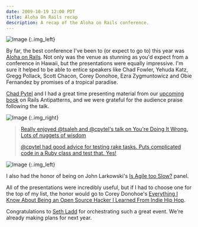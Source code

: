 ```yaml
---
date: 2009-10-19 12:00 PDT
title: Aloha On Rails recap
description: A recap of the Aloha on Rails conference.
---
```


![Image](beach/original.jpg)
{:.img_left}

By far, the best conference I've been to (or expect to go to) this year was [Aloha on Rails](http://www.alohaonrails.com/).  Not only was the venue as stunning as you'd expect from a conference in Hawaii, but the presentations were equally impressive.  I'm sure it helped to be able to entice speakers like Chad Fowler, Yehuda Katz, Gregg Pollack, Scott Chacon, Corey Donohoe, Ezra Zygmuntowicz and Obie Fernandez by promises of a tropical paradise.

[Chad Pytel](http://www.thoughtbot.com/about/people#cpytel) and I had a great time presenting material from our [upcoming book](http://my.safaribooksonline.com/9780321620293) on Rails Antipatterns, and we were grateful for the audience praise following the talk.

![Image](alohaonrails-slides/medium.jpg)
{:.img_right}

> [Really enjoyed @tsaleh and @cpytel's talk on You're Doing It Wrong. Lots of nuggets of wisdom](http://twitter.com/jimweirich/status/4664594177)
>
> [@cpytel had good advice for testing rake tasks. Puts complicated code in a Ruby class and test that. Yes!](http://twitter.com/jimweirich/status/4663897735)

![Image](aloha-panel/original.jpg)
{:.img_left}

I also had the honor of being on John Larkowski's [Is Agile too Slow?](http://www.alohaonrails.com/sessions/#is-agile-too-slow) panel.

All of the presentations were incredibly useful, but if I had to choose one for the top of my list, the honor would go to Corey Donohoe's [Everything I Know About Being an Open Source Hacker I Learned From Indie Hip Hop](http://www.alohaonrails.com/sessions/#everything-i-know-about-being-an-open-source-hacker-i-learned-from-indie-hip-hop). 

Congratulations to [Seth Ladd](http://blog.semergence.com/) for orchestrating such a great event.  We're already making plans for next year.
